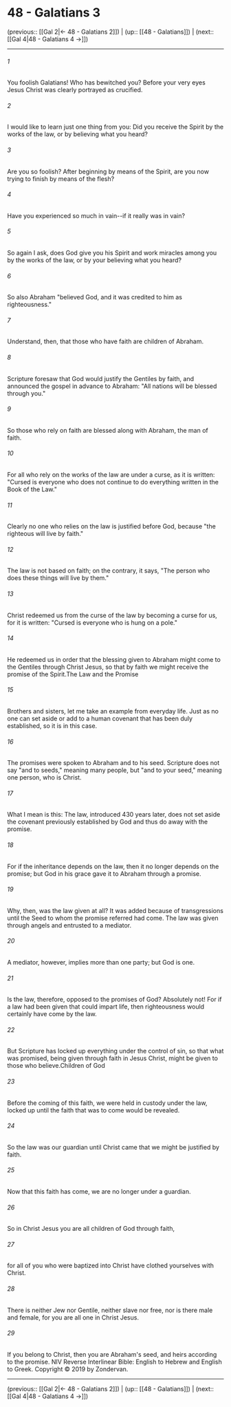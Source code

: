 # 48 - Galatians 3

(previous:: [[Gal 2|← 48 - Galatians 2]]) | (up:: [[48 - Galatians]]) | (next:: [[Gal 4|48 - Galatians 4 →]])

***


###### 1 
You foolish Galatians! Who has bewitched you? Before your very eyes Jesus Christ was clearly portrayed as crucified. 

###### 2 
I would like to learn just one thing from you: Did you receive the Spirit by the works of the law, or by believing what you heard? 

###### 3 
Are you so foolish? After beginning by means of the Spirit, are you now trying to finish by means of the flesh? 

###### 4 
Have you experienced so much in vain--if it really was in vain? 

###### 5 
So again I ask, does God give you his Spirit and work miracles among you by the works of the law, or by your believing what you heard? 

###### 6 
So also Abraham "believed God, and it was credited to him as righteousness." 

###### 7 
Understand, then, that those who have faith are children of Abraham. 

###### 8 
Scripture foresaw that God would justify the Gentiles by faith, and announced the gospel in advance to Abraham: "All nations will be blessed through you." 

###### 9 
So those who rely on faith are blessed along with Abraham, the man of faith. 

###### 10 
For all who rely on the works of the law are under a curse, as it is written: "Cursed is everyone who does not continue to do everything written in the Book of the Law." 

###### 11 
Clearly no one who relies on the law is justified before God, because "the righteous will live by faith." 

###### 12 
The law is not based on faith; on the contrary, it says, "The person who does these things will live by them." 

###### 13 
Christ redeemed us from the curse of the law by becoming a curse for us, for it is written: "Cursed is everyone who is hung on a pole." 

###### 14 
He redeemed us in order that the blessing given to Abraham might come to the Gentiles through Christ Jesus, so that by faith we might receive the promise of the Spirit.The Law and the Promise 

###### 15 
Brothers and sisters, let me take an example from everyday life. Just as no one can set aside or add to a human covenant that has been duly established, so it is in this case. 

###### 16 
The promises were spoken to Abraham and to his seed. Scripture does not say "and to seeds," meaning many people, but "and to your seed," meaning one person, who is Christ. 

###### 17 
What I mean is this: The law, introduced 430 years later, does not set aside the covenant previously established by God and thus do away with the promise. 

###### 18 
For if the inheritance depends on the law, then it no longer depends on the promise; but God in his grace gave it to Abraham through a promise. 

###### 19 
Why, then, was the law given at all? It was added because of transgressions until the Seed to whom the promise referred had come. The law was given through angels and entrusted to a mediator. 

###### 20 
A mediator, however, implies more than one party; but God is one. 

###### 21 
Is the law, therefore, opposed to the promises of God? Absolutely not! For if a law had been given that could impart life, then righteousness would certainly have come by the law. 

###### 22 
But Scripture has locked up everything under the control of sin, so that what was promised, being given through faith in Jesus Christ, might be given to those who believe.Children of God 

###### 23 
Before the coming of this faith, we were held in custody under the law, locked up until the faith that was to come would be revealed. 

###### 24 
So the law was our guardian until Christ came that we might be justified by faith. 

###### 25 
Now that this faith has come, we are no longer under a guardian. 

###### 26 
So in Christ Jesus you are all children of God through faith, 

###### 27 
for all of you who were baptized into Christ have clothed yourselves with Christ. 

###### 28 
There is neither Jew nor Gentile, neither slave nor free, nor is there male and female, for you are all one in Christ Jesus. 

###### 29 
If you belong to Christ, then you are Abraham's seed, and heirs according to the promise. NIV Reverse Interlinear Bible: English to Hebrew and English to Greek. Copyright © 2019 by Zondervan.

***

(previous:: [[Gal 2|← 48 - Galatians 2]]) | (up:: [[48 - Galatians]]) | (next:: [[Gal 4|48 - Galatians 4 →]])
